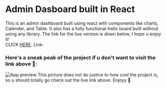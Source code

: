 # Admin Dasboard built in React

This is an admin dashboard built using react with components like charts, Calender, and Table. It also has a fully functional trello board built without using any library. The link for the live version is down below, I hope u enjoy it! <br>
CLICK [HERE](https://friendly-naiad-16949b.netlify.app).
Link- 
### Here's a sneak peak of the project if u don't want to visit the link above 🤠:
![App preview](https://github.com/Nchhabra25/AdminDashboard/assets/124149051/05cbb4d4-df35-44ce-875c-6268121f089d)
This picture does not do justice to how cool the project is, so u should totally go check out the live link above. Enjoyy 💃

 
 
